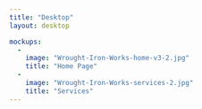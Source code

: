 ```yaml
---
title: "Desktop"
layout: desktop

mockups:
  -
    image: "Wrought-Iron-Works-home-v3-2.jpg"
    title: "Home Page"
  -
    image: "Wrought-Iron-Works-services-2.jpg"
    title: "Services"
---
```

